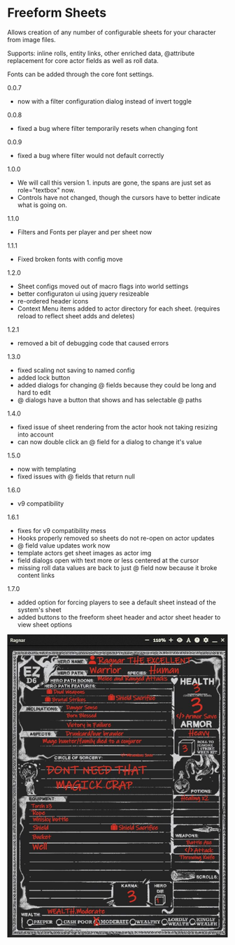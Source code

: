 # Freeform Sheets
Allows creation of any number of configurable sheets for your character from image files.

Supports: inline rolls, entity links, other enriched data, @attribute replacement for core actor fields as well as roll data.

Fonts can be added through the core font settings.

0.0.7 
  - now with a filter configuration dialog instead of invert toggle
  
0.0.8
  - fixed a bug where filter temporarily resets when changing font
  
0.0.9
  - fixed a bug where filter would not default correctly

1.0.0
  - We will call this version 1. inputs are gone, the spans are just set as role="textbox" now. 
  - Controls have not changed, though the cursors have to better indicate what is going on.
  
1.1.0
  - Filters and Fonts per player and per sheet now
  
1.1.1
  - Fixed broken fonts with config move
  
1.2.0
  - Sheet configs moved out of macro flags into world settings
  - better configuraton ui using jquery resizeable
  - re-ordered header icons
  - Context Menu items added to actor directory for each sheet. (requires reload to reflect sheet adds and deletes)
  
1.2.1
  - removed a bit of debugging code that caused errors
  
1.3.0
  - fixed scaling not saving to named config
  - added lock button
  - added dialogs for changing @ fields because they could be long and hard to edit
  - @ dialogs have a button that shows and has selectable @ paths
  
1.4.0
  - fixed issue of sheet rendering from the actor hook not taking resizing into account
  - can now double click an @ field for a dialog to change it's value
  
1.5.0
  - now with templating
  - fixed issues with @ fields that return null
  
1.6.0
  - v9 compatibility
  
1.6.1
  - fixes for v9 compatibility mess
  - Hooks properly removed so sheets do not re-open on actor updates
  - @ field value updates work now
  - template actors get sheet images as actor img
  - field dialogs open with text more or less centered at the cursor
  - missing roll data values are back to just @ field now because it broke content links
  
1.7.0
  - added option for forcing players to see a default sheet instead of the system's sheet
  - added buttons to the freeform sheet header and actor sheet header to view sheet options

![Freefrom Sheet Example](https://github.com/xaukael/ffs/blob/248ea21e6173638bd022dd68055fe5554ab6f847/ffs-example.jpg)
